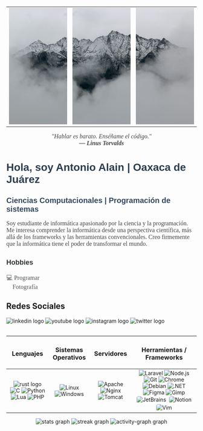 <table align="center">
  <tr>
    <td><img src="https://raw.githubusercontent.com/ByAntonioMV/ByAntonioMV/main/01.jpg" alt="Banner Antonio" width="250"/></td>
    <td><img src="https://raw.githubusercontent.com/ByAntonioMV/ByAntonioMV/main/02.jpg" alt="Banner Antonio" width="250"/></td>
    <td><img src="https://raw.githubusercontent.com/ByAntonioMV/ByAntonioMV/main/03.jpg" alt="Banner Antonio" width="250"/></td>
  </tr>
</table>

<p align="center" style="font-size: 16px; font-style: italic; font-family: Georgia, serif; color: #444;">
  "Hablar es barato. Enséñame el código."<br>
  <span style="font-size: 1em; font-weight: bold;">— Linus Torvalds</span>
</p>

<h1 style="font-size: 28px; font-weight: bold; font-family: Arial, sans-serif; color: #2c3e50;">
  Hola, soy Antonio Alain | Oaxaca de Juárez
</h1>

<h2 style="font-size: 20px; font-family: Arial, sans-serif; color: #34495e;">
  Ciencias Computacionales | Programación de sistemas
</h2>

<p style="font-size: 16px; max-width: 700px; margin: auto; font-family: Georgia, serif; color: #444;">
  Soy estudiante de informática apasionado por la ciencia y la programación. Me interesa comprender la informática desde una perspectiva científica, más allá de los frameworks y las herramientas convencionales. Creo firmemente que la informática tiene el poder de transformar el mundo.
</p>

<h3 style="font-size: 18px; font-family: Arial, sans-serif; color: #2d3436; margin-top: 30px;">
  Hobbies
</h3>

<ul style="list-style: none; padding: 0; font-size: 16px; font-family: Georgia, serif; color: #555;">
  <li>💻 Programar</li>
  <li>📸 Fotografía</li>
</ul>

<h2 align="left">Redes Sociales</h2>

<div align="left">
  <img src="https://img.shields.io/static/v1?message=LinkedIn&logo=linkedin&label=&color=0077B5&logoColor=white&labelColor=&style=for-the-badge" height="40" alt="linkedin logo"  />
  <img src="https://img.shields.io/static/v1?message=Youtube&logo=youtube&label=&color=FF0000&logoColor=white&labelColor=&style=for-the-badge" height="40" alt="youtube logo"  />
  <img src="https://img.shields.io/static/v1?message=Instagram&logo=instagram&label=&color=E4405F&logoColor=white&labelColor=&style=for-the-badge" height="40" alt="instagram logo"  />
  <img src="https://img.shields.io/static/v1?message=Twitter&logo=twitter&label=&color=1DA1F2&logoColor=white&labelColor=&style=for-the-badge" height="40" alt="twitter logo"  />
</div>

<br>

<table align="center">
  <thead>
    <tr>
      <th align="center"><h3>Lenguajes</h3></th>
      <th align="center"><h3>Sistemas Operativos</h3></th>
      <th align="center"><h3>Servidores</h3></th>
      <th align="center"><h3>Herramientas / Frameworks</h3></th>
    </tr>
  </thead>
  <tbody>
    <tr>
      <td align="center">
        <img src="https://skillicons.dev/icons?i=rust" height="40" alt="rust logo"  />
        <img src="https://cdn.jsdelivr.net/gh/devicons/devicon/icons/c/c-original.svg" height="40" alt="C"/>
        <img src="https://cdn.jsdelivr.net/gh/devicons/devicon/icons/python/python-original.svg" height="40" alt="Python"/>
        <img src="https://cdn.jsdelivr.net/gh/devicons/devicon/icons/lua/lua-original.svg" height="40" alt="Lua"/>
        <img src="https://cdn.jsdelivr.net/gh/devicons/devicon/icons/php/php-original.svg" height="40" alt="PHP"/>
      </td>
      <td align="center">
        <img src="https://cdn.jsdelivr.net/gh/devicons/devicon/icons/linux/linux-original.svg" height="40" alt="Linux"/>
        <img src="https://cdn.jsdelivr.net/gh/devicons/devicon/icons/windows8/windows8-original.svg" height="40" alt="Windows"/>
      </td>
      <td align="center">
        <img src="https://cdn.jsdelivr.net/gh/devicons/devicon/icons/apache/apache-original.svg" height="40" alt="Apache"/>
        <img src="https://cdn.jsdelivr.net/gh/devicons/devicon/icons/nginx/nginx-original.svg" height="40" alt="Nginx"/>
        <img src="https://cdn.jsdelivr.net/gh/devicons/devicon/icons/tomcat/tomcat-original.svg" height="40" alt="Tomcat"/>
      </td>
      <td align="center">
        <img src="https://cdn.jsdelivr.net/gh/devicons/devicon/icons/laravel/laravel-original.svg" height="40" alt="Laravel"/>
        <img src="https://cdn.jsdelivr.net/gh/devicons/devicon/icons/nodejs/nodejs-original.svg" height="40" alt="Node.js"/>
        <img src="https://cdn.jsdelivr.net/gh/devicons/devicon/icons/git/git-original.svg" height="40" alt="Git"/>
        <img src="https://cdn.jsdelivr.net/gh/devicons/devicon/icons/chrome/chrome-original.svg" height="40" alt="Chrome"/>
        <img src="https://cdn.jsdelivr.net/gh/devicons/devicon/icons/debian/debian-original.svg" height="40" alt="Debian"/>
        <img src="https://cdn.jsdelivr.net/gh/devicons/devicon/icons/dot-net/dot-net-original.svg" height="40" alt=".NET"/>
        <img src="https://cdn.jsdelivr.net/gh/devicons/devicon/icons/figma/figma-original.svg" height="40" alt="Figma"/>
        <img src="https://cdn.jsdelivr.net/gh/devicons/devicon/icons/gimp/gimp-original.svg" height="40" alt="Gimp"/>
        <img src="https://cdn.jsdelivr.net/gh/devicons/devicon/icons/jetbrains/jetbrains-original.svg" height="40" alt="JetBrains" style="background-color: white; border-radius: 6px; padding: 2px;"/>
        <img src="https://cdn.jsdelivr.net/gh/devicons/devicon/icons/notion/notion-original.svg" height="40" alt="Notion" style="background-color: white; border-radius: 6px; padding: 2px;"/>
        <img src="https://cdn.jsdelivr.net/gh/devicons/devicon/icons/vim/vim-original.svg" height="40" alt="Vim" style="background-color: white; border-radius: 6px; padding: 2px;"/>
      </td>
    </tr>
  </tbody>
</table>

<div align="center">
  <img src="https://github-readme-stats.vercel.app/api?username=ByAntonioMV&hide_title=false&hide_rank=true&show_icons=true&include_all_commits=true&count_private=true&disable_animations=false&theme=dracula&locale=es&hide_border=false&order=1" height="150" alt="stats graph"  />
  <img src="https://streak-stats.demolab.com?user=ByAntonioMV&locale=es&mode=daily&theme=dracula&hide_border=false&border_radius=5&date_format=M%20j%5B,%20Y%5D&order=3" height="150" alt="streak graph"  />
  <img src="https://github-readme-activity-graph.vercel.app/graph?username=ByAntonioMV&radius=16&theme=redical&area=true&order=5&custom_title=Antonio%20Alain%20%7C%20Contribiciones" height="300" alt="activity-graph graph"  />
</div>
